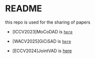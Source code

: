 # README
this repo is used for the sharing of papers



- [ICCV2023]MoCoDAD is [`here`](/[ICCV2023]MoCoDAD)

- [WACV2025]GiCiSAD is [`here`](/[WACV2025]GiCiSAD)

- [ECCV2024]JointVAD is [here](/[ECCV2024]interleaving_wOCC_WS)
